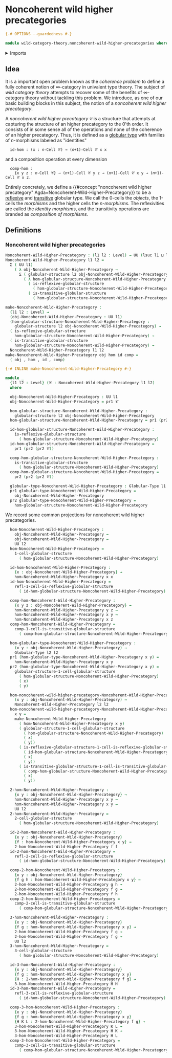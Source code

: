 # Noncoherent wild higher precategories

```agda
{-# OPTIONS --guardedness #-}

module wild-category-theory.noncoherent-wild-higher-precategories where
```

<details><summary>Imports</summary>

```agda
open import category-theory.precategories

open import foundation.action-on-identifications-binary-functions
open import foundation.cartesian-product-types
open import foundation.dependent-pair-types
open import foundation.function-types
open import foundation.homotopies
open import foundation.identity-types
open import foundation.sets
open import foundation.strictly-involutive-identity-types
open import foundation.universe-levels

open import structured-types.globular-types
open import structured-types.reflexive-globular-types
open import structured-types.transitive-globular-types
```

</details>

## Idea

It is a important open problem known as the _coherence problem_ to define a
fully coherent notion of $∞$-category in univalent type theory. The subject of
_wild category theory_ attempts to recover some of the benefits of $∞$-category
theory without tackling this problem. We introduce, as one of our basic building
blocks in this subject, the notion of a _noncoherent wild higher precategory_.

A _noncoherent wild higher precategory_ `𝒞` is a structure that attempts at
capturing the structure of an higher precategory to the $0$'th order. It
consists of in some sense all of the operations and none of the coherence of an
higher precategory. Thus, it is defined as a
[globular type](structured-types.globular-types.md) with families of
$n$-morphisms labeled as "identities"

```text
  id-hom : (x : 𝑛-Cell 𝒞) → (𝑛+1)-Cell 𝒞 x x
```

and a composition operation at every dimension

```text
  comp-hom :
    {x y z : 𝑛-Cell 𝒞} → (𝑛+1)-Cell 𝒞 y z → (𝑛+1)-Cell 𝒞 x y → (𝑛+1)-Cell 𝒞 x z.
```

Entirely concretely, we define a
{{#concept "noncoherent wild higher precategory" Agda=Noncoherent-Wild-Higher-Precategory}}
to be a [reflexive](structured-types.reflexive-globular-types.md) and
[transitive](structured-types.transitive-globular-types.md) globular type. We
call the 0-cells the _objects_, the 1-cells the _morphisms_ and the higher cells
the _$n$-morphisms_. The reflexivities are called the _identity morphisms_, and
the transitivity operations are branded as _composition of morphisms_.

## Definitions

### Noncoherent wild higher precategories

```agda
Noncoherent-Wild-Higher-Precategory : (l1 l2 : Level) → UU (lsuc l1 ⊔ lsuc l2)
Noncoherent-Wild-Higher-Precategory l1 l2 =
  Σ ( UU l1)
    ( λ obj-Noncoherent-Wild-Higher-Precategory →
      Σ ( globular-structure l2 obj-Noncoherent-Wild-Higher-Precategory)
        ( λ hom-globular-structure-Noncoherent-Wild-Higher-Precategory →
          ( is-reflexive-globular-structure
            ( hom-globular-structure-Noncoherent-Wild-Higher-Precategory)) ×
          ( is-transitive-globular-structure
            ( hom-globular-structure-Noncoherent-Wild-Higher-Precategory))))

make-Noncoherent-Wild-Higher-Precategory :
  {l1 l2 : Level} →
  (obj-Noncoherent-Wild-Higher-Precategory : UU l1)
  (hom-globular-structure-Noncoherent-Wild-Higher-Precategory :
    globular-structure l2 obj-Noncoherent-Wild-Higher-Precategory) →
  ( is-reflexive-globular-structure
    hom-globular-structure-Noncoherent-Wild-Higher-Precategory) →
  ( is-transitive-globular-structure
    hom-globular-structure-Noncoherent-Wild-Higher-Precategory) →
  Noncoherent-Wild-Higher-Precategory l1 l2
make-Noncoherent-Wild-Higher-Precategory obj hom id comp =
  ( obj , hom , id , comp)

{-# INLINE make-Noncoherent-Wild-Higher-Precategory #-}

module _
  {l1 l2 : Level} (𝒞 : Noncoherent-Wild-Higher-Precategory l1 l2)
  where

  obj-Noncoherent-Wild-Higher-Precategory : UU l1
  obj-Noncoherent-Wild-Higher-Precategory = pr1 𝒞

  hom-globular-structure-Noncoherent-Wild-Higher-Precategory :
    globular-structure l2 obj-Noncoherent-Wild-Higher-Precategory
  hom-globular-structure-Noncoherent-Wild-Higher-Precategory = pr1 (pr2 𝒞)

  id-hom-globular-structure-Noncoherent-Wild-Higher-Precategory :
    is-reflexive-globular-structure
      ( hom-globular-structure-Noncoherent-Wild-Higher-Precategory)
  id-hom-globular-structure-Noncoherent-Wild-Higher-Precategory =
    pr1 (pr2 (pr2 𝒞))

  comp-hom-globular-structure-Noncoherent-Wild-Higher-Precategory :
    is-transitive-globular-structure
      ( hom-globular-structure-Noncoherent-Wild-Higher-Precategory)
  comp-hom-globular-structure-Noncoherent-Wild-Higher-Precategory =
    pr2 (pr2 (pr2 𝒞))

  globular-type-Noncoherent-Wild-Higher-Precategory : Globular-Type l1 l2
  pr1 globular-type-Noncoherent-Wild-Higher-Precategory =
    obj-Noncoherent-Wild-Higher-Precategory
  pr2 globular-type-Noncoherent-Wild-Higher-Precategory =
    hom-globular-structure-Noncoherent-Wild-Higher-Precategory
```

We record some common projections for noncoherent wild higher precategories.

```agda
  hom-Noncoherent-Wild-Higher-Precategory :
    obj-Noncoherent-Wild-Higher-Precategory →
    obj-Noncoherent-Wild-Higher-Precategory →
    UU l2
  hom-Noncoherent-Wild-Higher-Precategory =
    1-cell-globular-structure
      ( hom-globular-structure-Noncoherent-Wild-Higher-Precategory)

  id-hom-Noncoherent-Wild-Higher-Precategory :
    {x : obj-Noncoherent-Wild-Higher-Precategory} →
    hom-Noncoherent-Wild-Higher-Precategory x x
  id-hom-Noncoherent-Wild-Higher-Precategory =
    refl-1-cell-is-reflexive-globular-structure
      ( id-hom-globular-structure-Noncoherent-Wild-Higher-Precategory)

  comp-hom-Noncoherent-Wild-Higher-Precategory :
    {x y z : obj-Noncoherent-Wild-Higher-Precategory} →
    hom-Noncoherent-Wild-Higher-Precategory y z →
    hom-Noncoherent-Wild-Higher-Precategory x y →
    hom-Noncoherent-Wild-Higher-Precategory x z
  comp-hom-Noncoherent-Wild-Higher-Precategory =
    comp-1-cell-is-transitive-globular-structure
      ( comp-hom-globular-structure-Noncoherent-Wild-Higher-Precategory)

  hom-globular-type-Noncoherent-Wild-Higher-Precategory :
    (x y : obj-Noncoherent-Wild-Higher-Precategory) →
    Globular-Type l2 l2
  pr1 (hom-globular-type-Noncoherent-Wild-Higher-Precategory x y) =
    hom-Noncoherent-Wild-Higher-Precategory x y
  pr2 (hom-globular-type-Noncoherent-Wild-Higher-Precategory x y) =
    globular-structure-1-cell-globular-structure
      ( hom-globular-structure-Noncoherent-Wild-Higher-Precategory)
      ( x)
      ( y)

  hom-noncoherent-wild-higher-precategory-Noncoherent-Wild-Higher-Precategory :
    (x y : obj-Noncoherent-Wild-Higher-Precategory) →
    Noncoherent-Wild-Higher-Precategory l2 l2
  hom-noncoherent-wild-higher-precategory-Noncoherent-Wild-Higher-Precategory
    x y =
    make-Noncoherent-Wild-Higher-Precategory
      ( hom-Noncoherent-Wild-Higher-Precategory x y)
      ( globular-structure-1-cell-globular-structure
        ( hom-globular-structure-Noncoherent-Wild-Higher-Precategory)
        ( x)
        ( y))
      ( is-reflexive-globular-structure-1-cell-is-reflexive-globular-structure
        ( id-hom-globular-structure-Noncoherent-Wild-Higher-Precategory)
        ( x)
        ( y))
      ( is-transitive-globular-structure-1-cell-is-transitive-globular-structure
        ( comp-hom-globular-structure-Noncoherent-Wild-Higher-Precategory)
        ( x)
        ( y))
```

```agda
  2-hom-Noncoherent-Wild-Higher-Precategory :
    {x y : obj-Noncoherent-Wild-Higher-Precategory} →
    hom-Noncoherent-Wild-Higher-Precategory x y →
    hom-Noncoherent-Wild-Higher-Precategory x y →
    UU l2
  2-hom-Noncoherent-Wild-Higher-Precategory =
    2-cell-globular-structure
      ( hom-globular-structure-Noncoherent-Wild-Higher-Precategory)

  id-2-hom-Noncoherent-Wild-Higher-Precategory :
    {x y : obj-Noncoherent-Wild-Higher-Precategory}
    {f : hom-Noncoherent-Wild-Higher-Precategory x y} →
    2-hom-Noncoherent-Wild-Higher-Precategory f f
  id-2-hom-Noncoherent-Wild-Higher-Precategory =
    refl-2-cell-is-reflexive-globular-structure
      ( id-hom-globular-structure-Noncoherent-Wild-Higher-Precategory)

  comp-2-hom-Noncoherent-Wild-Higher-Precategory :
    {x y : obj-Noncoherent-Wild-Higher-Precategory}
    {f g h : hom-Noncoherent-Wild-Higher-Precategory x y} →
    2-hom-Noncoherent-Wild-Higher-Precategory g h →
    2-hom-Noncoherent-Wild-Higher-Precategory f g →
    2-hom-Noncoherent-Wild-Higher-Precategory f h
  comp-2-hom-Noncoherent-Wild-Higher-Precategory =
    comp-2-cell-is-transitive-globular-structure
      ( comp-hom-globular-structure-Noncoherent-Wild-Higher-Precategory)
```

```agda
  3-hom-Noncoherent-Wild-Higher-Precategory :
    {x y : obj-Noncoherent-Wild-Higher-Precategory}
    {f g : hom-Noncoherent-Wild-Higher-Precategory x y} →
    2-hom-Noncoherent-Wild-Higher-Precategory f g →
    2-hom-Noncoherent-Wild-Higher-Precategory f g →
    UU l2
  3-hom-Noncoherent-Wild-Higher-Precategory =
    3-cell-globular-structure
      ( hom-globular-structure-Noncoherent-Wild-Higher-Precategory)

  id-3-hom-Noncoherent-Wild-Higher-Precategory :
    {x y : obj-Noncoherent-Wild-Higher-Precategory}
    {f g : hom-Noncoherent-Wild-Higher-Precategory x y}
    {H : 2-hom-Noncoherent-Wild-Higher-Precategory f g} →
    3-hom-Noncoherent-Wild-Higher-Precategory H H
  id-3-hom-Noncoherent-Wild-Higher-Precategory =
    refl-3-cell-is-reflexive-globular-structure
      ( id-hom-globular-structure-Noncoherent-Wild-Higher-Precategory)

  comp-3-hom-Noncoherent-Wild-Higher-Precategory :
    {x y : obj-Noncoherent-Wild-Higher-Precategory}
    {f g : hom-Noncoherent-Wild-Higher-Precategory x y}
    {H K L : 2-hom-Noncoherent-Wild-Higher-Precategory f g} →
    3-hom-Noncoherent-Wild-Higher-Precategory K L →
    3-hom-Noncoherent-Wild-Higher-Precategory H K →
    3-hom-Noncoherent-Wild-Higher-Precategory H L
  comp-3-hom-Noncoherent-Wild-Higher-Precategory =
    comp-3-cell-is-transitive-globular-structure
      ( comp-hom-globular-structure-Noncoherent-Wild-Higher-Precategory)
```

